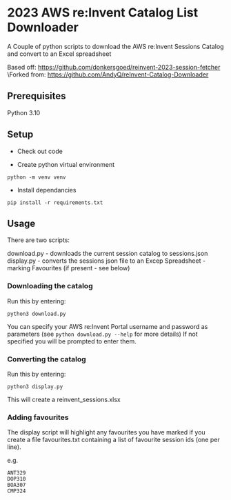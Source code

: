 # 2023 AWS re:Invent Catalog List Downloader

A Couple of python scripts to download the AWS re:Invent Sessions Catalog and convert to an Excel spreadsheet

Based off: https://github.com/donkersgoed/reinvent-2023-session-fetcher
\Forked from: https://github.com/AndyQ/reInvent-Catalog-Downloader

## Prerequisites
Python 3.10

## Setup
- Check out code

- Create python virtual environment
```
python -m venv venv
```

- Install dependancies
```
pip install -r requirements.txt
```

## Usage

There are two scripts:

download.py - downloads the current session catalog to sessions.json
display.py - converts the sessions json file to an Excep Spreadsheet - marking Favourites (if present - see below)

### Downloading the catalog

Run this by entering:
```
python3 download.py
```

You can specify your AWS re:Invent Portal username and password as parameters (see `python download.py --help` for more details)
If not specified you will be prompted to enter them.

### Converting the catalog

Run this by entering:
```
python3 display.py
```

This will create a reinvent_sessions.xlsx

### Adding favourites
The display script will highlight any favourites you have marked if you create a file favourites.txt containing a list of favourite session ids (one per line).

e.g.
```
ANT329
DOP310
BOA307
CMP324
```



